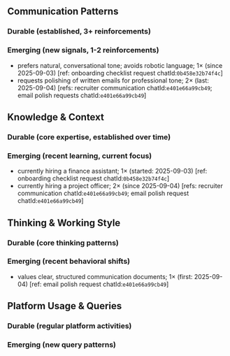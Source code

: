 ## Communication Patterns
### Durable (established, 3+ reinforcements)

### Emerging (new signals, 1-2 reinforcements)
- prefers natural, conversational tone; avoids robotic language; 1× (since 2025-09-03) [ref: onboarding checklist request chatId:`0b458e32b74f4c`]
- requests polishing of written emails for professional tone; 2× (last: 2025-09-04) [refs: recruiter communication chatId:`e401e66a99cb49`; email polish requests chatId:`e401e66a99cb49`]

## Knowledge & Context
### Durable (core expertise, established over time)

### Emerging (recent learning, current focus)
- currently hiring a finance assistant; 1× (started: 2025-09-03) [ref: onboarding checklist request chatId:`0b458e32b74f4c`]
- currently hiring a project officer; 2× (since 2025-09-04) [refs: recruiter communication chatId:`e401e66a99cb49`; email polish request chatId:`e401e66a99cb49`]

## Thinking & Working Style
### Durable (core thinking patterns)

### Emerging (recent behavioral shifts)
- values clear, structured communication documents; 1× (first: 2025-09-04) [ref: email polish request chatId:`e401e66a99cb49`]

## Platform Usage & Queries
### Durable (regular platform activities)

### Emerging (new query patterns)
